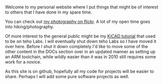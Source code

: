 Welcome to my personal website where I put things that might be of interest to others that I have done in my spare time.

You can check out [my photography on flickr](https://www.flickr.com/photos/bbryce). A lot of my open time goes into hiking/photography.

Of more interest to the general public might be my [KiCAD tutorial](http://babryce.com/KiCADtutorial.pdf) that used to be on teho Labs. I will eventually shut down teho Labs so I have moved it over here. Before I shut it down completely I'd like to move some of the other content in the DOCs section over in an updated manner as setting up an ARM toolchain, while wildly easier than it was in 2010 still requires some work for a novice.

As this site is on github, hopefully all my code for projects will be easier to share. Perhaps I will add some pure software projects as well.
